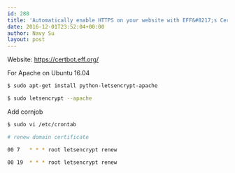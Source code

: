 ```yaml
---
id: 288
title: 'Automatically enable HTTPS on your website with EFF&#8217;s Certbot, deploying Let&#8217;s Encrypt certificates.'
date: 2016-12-01T23:52:04+00:00
author: Navy Su
layout: post
---
```

Website: <a href="https://certbot.eff.org/" target="_blank">https://certbot.eff.org/</a>

For Apache on Ubuntu 16.04

~~~bash
$ sudo apt-get install python-letsencrypt-apache 

$ sudo letsencrypt --apache
~~~

Add cornjob

~~~bash
$ sudo vi /etc/crontab

# renew domain certificate

00 7   * * * root letsencrypt renew

00 19  * * * root letsencrypt renew

~~~
